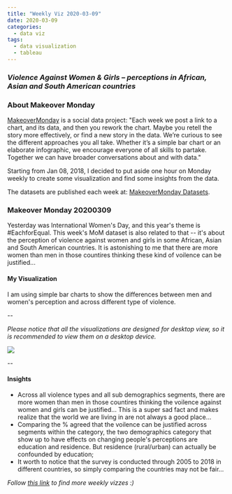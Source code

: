 ```yaml
---
title: "Weekly Viz 2020-03-09"
date: 2020-03-09
categories:
  - data viz
tags:
  - data visualization
  - tableau
---
```


### *Violence Against Women & Girls – perceptions in African, Asian and South American countries*


### About Makeover Monday

[MakeoverMonday](http://www.makeovermonday.co.uk/) is a social data project:
"Each week we post a link to a chart, and its data, and then you rework the chart.
Maybe you retell the story more effectively, or find a new story in the data.
We’re curious to see the different approaches you all take. Whether it’s a simple bar chart or an elaborate infographic, we encourage everyone of all skills to partake.
Together we can have broader conversations about and with data."

Starting from Jan 08, 2018, I decided to put aside one hour on Monday weekly to create some visualization and find some insights from the data.

The datasets are published each week at: [MakeoverMonday Datasets](http://www.makeovermonday.co.uk/data/).

### Makeover Monday 20200309

Yesterday was International Women's Day, and this year's theme is #EachforEqual. This week's MoM dataset is also related to that -- it's about the perception of violence against women and girls in some African, Asian and South American countries. It is astonishing to me that there are more women than men in those countires thinking these kind of voilence can be justified...   

#### My Visualization

I am using simple bar charts to show the differences between men and women's perception and across different type of violence.  

--  

*Please notice that all the visualizations are designed for desktop view, so it is recommended to view them on a desktop device.*  

<div class='tableauPlaceholder' id='viz1583807118977' style='position: relative'>
<noscript><a href='#'>
  <img alt=' ' src='https:&#47;&#47;public.tableau.com&#47;static&#47;images&#47;Ma&#47;MakeOverMonday2020309ViolenceAgainstWomenGirls&#47;ViolencePerception&#47;1_rss.png' style='border: none' />
 </a></noscript>
 <object class='tableauViz'  style='display:none;'>
  <param name='host_url' value='https%3A%2F%2Fpublic.tableau.com%2F' />
  <param name='embed_code_version' value='3' />
  <param name='site_root' value='' />
  <param name='name' value='MakeOverMonday2020309ViolenceAgainstWomenGirls&#47;ViolencePerception' />
  <param name='tabs' value='no' />
  <param name='toolbar' value='yes' />
  <param name='static_image' value='https:&#47;&#47;public.tableau.com&#47;static&#47;images&#47;Ma&#47;MakeOverMonday2020309ViolenceAgainstWomenGirls&#47;ViolencePerception&#47;1.png' />
  <param name='animate_transition' value='yes' />
  <param name='display_static_image' value='yes' />
  <param name='display_spinner' value='yes' />
  <param name='display_overlay' value='yes' />
  <param name='display_count' value='yes' />
</object></div>               
<script type='text/javascript'>              
  var divElement = document.getElementById('viz1583807118977');   
  var vizElement = divElement.getElementsByTagName('object')[0];     
  if ( divElement.offsetWidth > 800 ) { vizElement.style.width='1000px';vizElement.style.height='827px';} else if ( divElement.offsetWidth > 500 ) { vizElement.style.width='1000px';vizElement.style.height='827px';} else { vizElement.style.width='100%';vizElement.style.height='1377px';}                 
  var scriptElement = document.createElement('script');        
  scriptElement.src = 'https://public.tableau.com/javascripts/api/viz_v1.js';     
  vizElement.parentNode.insertBefore(scriptElement, vizElement);             
</script>
  
  
--  

#### Insights
* Across all violence types and all sub demographics segments, there are more women than men in those countires thinking the voilence against women and girls can be justified... This is a super sad fact and makes realize that the world we are living in are not always a good place...  
* Comparing the % agreed that the voilence can be justified across segments within the category, the two demographics category that show up to have effects on changing people's perceptions are education and residence. But residence (rural/urban) can actually be confounded by education;  
* It worth to notice that the survey is conducted through 2005 to 2018 in different countries, so simply comparing the countries may not be fair...  


*Follow [this link](https://yudong-94.github.io/personal-website/project/MakeOverMonday2020/) to find more weekly vizzes :)*